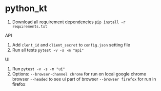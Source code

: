 # python_kt

1. Download all requirement dependencies `pip install -r requirements.txt`

API

1. Add `clent_id` and `client_secret` to `config.json` setting file
2. Run all tests `pytest -v -s -m "api"`

UI

1. Run `pytest -v -s -m "ui"`
2. Options: 
`--browser-channel chrome` for run on local google chrome browser
`--headed` to see ui part of browser
`--browser firefox` for run in firefox